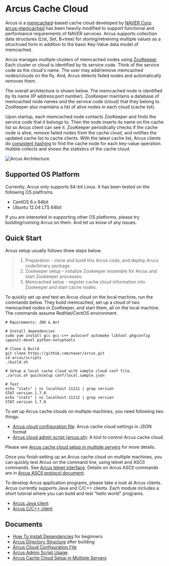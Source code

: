 Arcus Cache Cloud
=================

Arcus is a [memcached][memcached]-based cache cloud developed by [NAVER Corp][naver].
[arcus-memcached](https://github.com/naver/arcus-memcached) has been heavily modified
to support functional and performance requirements of NAVER services.
Arcus supports collection data structures (List, Set, B+tree)
for storing/retreiving multiple values as a structrued form
in addition to the basic Key-Value data model of memcached.

Arcus manages multiple clusters of memcached nodes using [ZooKeeper][zookeeper].
Each cluster or cloud is identified by its service code.  Think of the service code as the cloud's name.
The user may add/remove memcached nodes/clouds on the fly.  And, Arcus detects failed nodes and automatically removes them.

The overall architecture is shown below. 
The memcached node is identified by its name (IP address:port number).
ZooKeeper maintains a database of memcached node names and the service code (cloud) that they belong to.
ZooKeeper also maintains a list of alive nodes in each cloud (cache list).

Upon startup, each memcached node contacts ZooKeeper and finds the service code that it belongs to.
Then the node inserts its name on the cache list so Arcus client can see it.
ZooKeeper periodically checks if the cache node is alive, remove failed nodes from the cache cloud, and notifies the updated cache list to cache clients.
With the latest cache list,
Arcus clients do [consistent hashing][consistent hashing] to find the cache node 
for each key-value operation.
Hubble collects and shows the statistics of the cache cloud.

![Arcus Architecture](https://raw.githubusercontent.com/naver/arcus/master/docs/images/arcus-architecture.png)

[naver]: http://www.naver.com "Naver"
[zookeeper]: http://zookeeper.apache.org "ZooKeeper"
[memcached]: http://www.memcached.org "Memcached"
[consistent hashing]: http://en.wikipedia.org/wiki/Consistent_hashing "Consistent Hashing"

## Supported OS Platform

Currently, Arcus only supports 64-bit Linux.
It has been tested on the following OS platfroms.

* CentOS 6.x 64bit
* Ubuntu 12.04 LTS 64bit

If you are interested in supporting other OS platforms, please try building/running Arcus on them.
And let us know of any issues.

## Quick Start

Arcus setup usually follows three steps below.

> 1. Preparation - clone and build this Arcus code, and deploy Arucs code/binary package.
> 2. Zookeeper setup - initialize Zookeeper ensemble for Arcus and start Zookeeper processes.
> 3. Memcached setup - register cache cloud information into Zookeeper and start cache nodes.

To quickly set up and test an Arcus cloud on the local machine, run the commands below.
They build memcached, set up a cloud of two memcached nodes in ZooKeeper, and start them, all on the local machine.
The commands assume RedHat/CentOS environment.

```
# Rquirements: JDK & Ant

# Install dependencies
sudo yum install gcc gcc-c++ autoconf automake libtool pkgconfig cppunit-devel python-setuptools

# Clone & Build
git clone https://github.com/naver/arcus.git
cd arcus/scripts
./build.sh

# Setup a local cache cloud with sample cloud conf file.
./arcus.sh quicksetup conf/local.sample.json

# Test
echo "stats" | nc localhost 11211 | grep version
STAT version 1.7.0
echo "stats" | nc localhost 11212 | grep version
STAT version 1.7.0
```

To set up Arcus cache clouds on multiple machines, you need following two things.

* [Arcus cloud configuration file](docs/arcus-cloud-configuration-file.md): Arcus cache cloud settings in JSON format
* [Arcus cloud admin script (arcus.sh)](docs/arcus-admin-script-usage.md): A tool to control Arcus cache cloud.

Please see [Arcus cache cloud setup in multiple servers](docs/arcus-cloud-in-multiple-servers.md) for more details.

Once you finish setting up an Arcus cache cloud on multiple machines, you can quickly test Arcus on the command line,
using telnet and ASCII commands.
See [Arcus telnet interface](https://github.com/naver/arcus-memcached/blob/master/doc/arcus-telnet-interface.md).
Details on Arcus ASCII commands are in [Arcus ASCII protocol document](https://github.com/naver/arcus-memcached/blob/master/doc/arcus-ascii-protocol.md).

To develop Arcus application programs, please take a look at Arcus clients.
Arcus currently supports Java and C/C++ clients.  Each module includes a short tutorial
where you can build and test "hello world" programs.
- [Arcus Java client](https://github.com/naver/arcus-java-client)
- [Arcus C/C++ client](https://github.com/naver/arcus-c-client)


## Documents

- [How To Install Dependencies](docs/howto-install-dependencies.md) for beginners
- [Arcus Directory Structure](docs/arcus-directory-structure.md) after building
- [Arcus Cloud Configuration File](docs/arcus-cloud-configuration-file.md)
- [Arcus Admin Script Usage](docs/arcus-admin-script-usage.md)
- [Arcus Cache Cloud Setup in Multiple Servers](docs/arcus-cloud-in-multiple-servers.md) 

